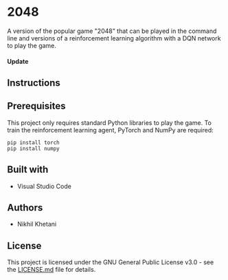 # 2048
A version of the popular game "2048" that can be played in the command line and versions of a reinforcement learning algorithm with a DQN network to play the game.

#### Update 

## Instructions

## Prerequisites
This project only requires standard Python libraries to play the game.
To train the reinforcement learning agent, PyTorch and NumPy are required:
```
pip install torch
pip install numpy
```
## Built with
+ Visual Studio Code

## Authors
+ Nikhil Khetani

## License
This project is licensed under the GNU General Public License v3.0 - see the [LICENSE.md](/LICENSE) file for details.
